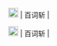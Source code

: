 [<img src="https://gitlab.com/lodepuly/iconlibrary/-/raw/main/App_icon/120px/Loon.png" width="20"></img>](https://www.nsloon.com/openloon/import?plugin=https://gist.githubusercontent.com/IC58G/71ce2555c90717c71882bc4f9f233320/raw/Unlock-R.plugin) | 百词斩 |

[<img src="https://gitlab.com/lodepuly/iconlibrary/-/raw/main/App_icon/120px/Loon.png" width="20"></img>](https://www.nsloon.com/openloon/import?plugin=https://gist.githubusercontent.com/IC58G/71ce2555c90717c71882bc4f9f233320/raw/Unlock-R.plugin) | 百词斩 |